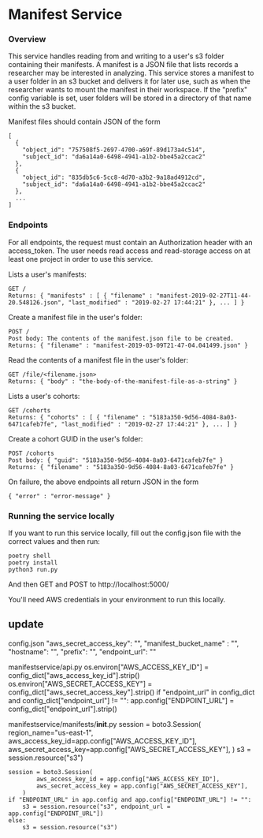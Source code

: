 # Manifest Service
### Overview
This service handles reading from and writing to a user's s3 folder containing their manifests. A manifest is a JSON file that lists records a researcher may be interested in analyzing. This service stores a manifest to a user folder in an s3 bucket and delivers it for later use, such as when the researcher wants to mount the manifest in their workspace. If the "prefix" config variable is set, user folders will be stored in a directory of that name within the s3 bucket.

Manifest files should contain JSON of the form

    [
      {
        "object_id": "757508f5-2697-4700-a69f-89d173a4c514",
        "subject_id": "da6a14a0-6498-4941-a1b2-bbe45a2ccac2"
      },
      {
        "object_id": "835db5c6-5cc8-4d70-a3b2-9a18ad4912cd",
        "subject_id": "da6a14a0-6498-4941-a1b2-bbe45a2ccac2"
      },
      ...
    ]

### Endpoints

For all endpoints, the request must contain an Authorization header with an access_token. The user needs read access and read-storage access
on at least one project in order to use this service.

Lists a user's manifests:

    GET /
    Returns: { "manifests" : [ { "filename" : "manifest-2019-02-27T11-44-20.548126.json", "last_modified" : "2019-02-27 17:44:21" }, ... ] }

Create a manifest file in the user's folder:

    POST /
    Post body: The contents of the manifest.json file to be created.
    Returns: { "filename" : "manifest-2019-03-09T21-47-04.041499.json" }

Read the contents of a manifest file in the user's folder:

    GET /file/<filename.json>
    Returns: { "body" : "the-body-of-the-manifest-file-as-a-string" }

Lists a user's cohorts:

    GET /cohorts
    Returns: { "cohorts" : [ { "filename" : "5183a350-9d56-4084-8a03-6471cafeb7fe", "last_modified" : "2019-02-27 17:44:21" }, ... ] }

Create a cohort GUID in the user's folder:

    POST /cohorts
    Post body: { "guid": "5183a350-9d56-4084-8a03-6471cafeb7fe" }
    Returns: { "filename" : "5183a350-9d56-4084-8a03-6471cafeb7fe" }

On failure, the above endpoints all return JSON in the form

    { "error" : "error-message" }


### Running the service locally
If you want to run this service locally, fill out the config.json file with the correct values and then run:

    poetry shell
    poetry install
    python3 run.py

And then GET and POST to http://localhost:5000/

You'll need AWS credentials in your environment to run this locally.


## update
config.json
    "aws_secret_access_key": "",
    "manifest_bucket_name" : "",
    "hostname": "",
    "prefix": "",
    "endpoint_url": ""
	
manifestservice/api.py
    os.environ["AWS_ACCESS_KEY_ID"] = config_dict["aws_access_key_id"].strip()
    os.environ["AWS_SECRET_ACCESS_KEY"] = config_dict["aws_secret_access_key"].strip()
    if "endpoint_url" in config_dict and config_dict["endpoint_url"] != "":
        app.config["ENDPOINT_URL"] = config_dict["endpoint_url"].strip()
		

manifestservice/manifests/__init__.py
	session = boto3.Session(
        region_name="us-east-1",
        aws_access_key_id=app.config["AWS_ACCESS_KEY_ID"],
        aws_secret_access_key=app.config["AWS_SECRET_ACCESS_KEY"],
		)
	s3 = session.resource("s3")

	session = boto3.Session(
			aws_access_key_id = app.config["AWS_ACCESS_KEY_ID"],
			aws_secret_access_key = app.config["AWS_SECRET_ACCESS_KEY"],
		)	
    if "ENDPOINT_URL" in app.config and app.config["ENDPOINT_URL"] != "":
        s3 = session.resource("s3", endpoint_url = app.config["ENDPOINT_URL"])
    else:
        s3 = session.resource("s3")
